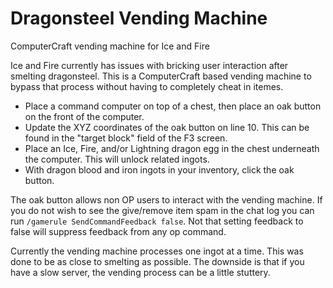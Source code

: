 # Dragonsteel Vending Machine
ComputerCraft vending machine for Ice and Fire

Ice and Fire currently has issues with bricking user interaction after smelting dragonsteel. This is a ComputerCraft based vending machine to bypass that process without having to completely cheat in itemes.

* Place a command computer on top of a chest, then place an oak button on the front of the computer.
* Update the XYZ coordinates of the oak button on line 10. This can be found in the "target block" field of the F3 screen.
* Place an Ice, Fire, and/or Lightning dragon egg in the chest underneath the computer. This will unlock related ingots.
* With dragon blood and iron ingots in your inventory, click the oak button.

The oak button allows non OP users to interact with the vending machine. 
If you do not wish to see the give/remove item spam in the chat log you can run `/gamerule SendCommandFeedback false`.
Not that setting feedback to false will suppress feedback from any op command.

Currently the vending machine processes one ingot at a time. This was done to be as close to smelting as possible.
The downside is that if you have a slow server, the vending process can be a little stuttery.
